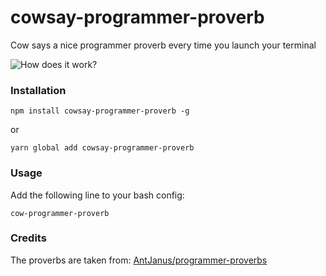 # cowsay-programmer-proverb

Cow says a nice programmer proverb every time you launch your terminal

![How does it work?](example.gif)

### Installation

```
npm install cowsay-programmer-proverb -g
```

or

```
yarn global add cowsay-programmer-proverb
```

### Usage

Add the following line to your bash config:

```
cow-programmer-proverb
```

### Credits

The proverbs are taken from: [AntJanus/programmer-proverbs](https://github.com/AntJanus/programmers-proverbs)
